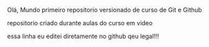Olá, Mundo
 primeiro repositorio versionado de curso de Git e Github

repositorio criado durante aulas do curso em video

essa linha eu editei diretamente no github qeu legal!!!
